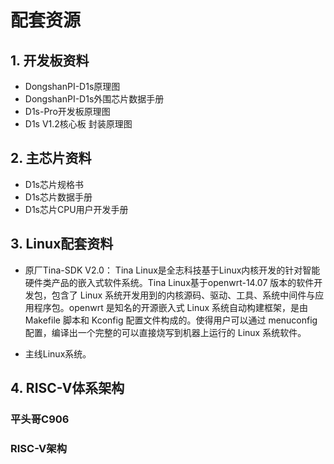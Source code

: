 
# 配套资源

## 1. 开发板资料
* DongshanPI-D1s原理图
* DongshanPI-D1s外围芯片数据手册
* D1s-Pro开发板原理图
* D1s V1.2核心板 封装原理图


##  2. 主芯片资料
* D1s芯片规格书
* D1s芯片数据手册
* D1s芯片CPU用户开发手册

## 3. Linux配套资料

* 原厂Tina-SDK V2.0： Tina Linux是全志科技基于Linux内核开发的针对智能硬件类产品的嵌入式软件系统。Tina Linux基于openwrt-14.07 版本的软件开发包，包含了 Linux 系统开发用到的内核源码、驱动、工具、系统中间件与应用程序包。openwrt 是知名的开源嵌入式 Linux 系统自动构建框架，是由 Makefile 脚本和 Kconfig 配置文件构成的。使得用户可以通过 menuconfig配置，编译出一个完整的可以直接烧写到机器上运行的 Linux 系统软件。

* 主线Linux系统。

##  4. RISC-V体系架构
### 平头哥C906

### RISC-V架构





    
